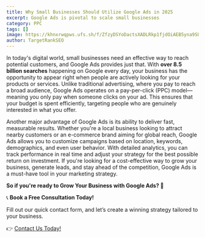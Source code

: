 ```yaml
---
title: Why Small Businesses Should Utilize Google Ads in 2025
excerpt: Google Ads is pivotal to scale small businesses
category: PPC
tags: []
image: https://khnxrwqpws.ufs.sh/f/ZfzyDSYoDactsXADLRkp1fjdOiAEB5yna9SUtLhwTlumv32V
author: TargetRankSEO
---
```

In today's digital world, small businesses need an effective way to reach potential customers, and Google Ads provides just that. With **over 8.5 billion searches** happening on Google every day, your business has the opportunity to appear right when people are actively looking for your products or services. Unlike traditional advertising, where you pay to reach a broad audience, Google Ads operates on a pay-per-click (PPC) model—meaning you only pay when someone clicks on your ad. This ensures that your budget is spent efficiently, targeting people who are genuinely interested in what you offer.

Another major advantage of Google Ads is its ability to deliver fast, measurable results. Whether you're a local business looking to attract nearby customers or an e-commerce brand aiming for global reach, Google Ads allows you to customize campaigns based on location, keywords, demographics, and even user behavior. With detailed analytics, you can track performance in real time and adjust your strategy for the best possible return on investment. If you're looking for a cost-effective way to grow your business, generate leads, and stay ahead of the competition, Google Ads is a must-have tool in your marketing strategy.





**So if you're ready to Grow Your Business with Google Ads? 🚀**

📞 **Book a Free Consultation Today!** 

Fill out our quick contact form, and let’s create a winning strategy tailored to your business.




👉 [Contact Us Today!](https://www.targetrankseo.com/services/ppc)

